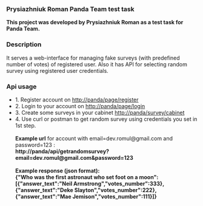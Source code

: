 <h3>Prysiazhniuk Roman Panda Team test task</h3>
<strong>This project was developed by Prysiazhniuk Roman as a test task for Panda Team.</strong>
<h3>Description</h4>
<p>
  It serves a web-interface for managing fake surveys (with predefined number of votes) of registered user.
  Also it has API for selecting random survey using registered user credentials.
</p>
<h3>Api usage</h3>
<p>
 <ul>
<li>1. Register account on <a href='http://panda/page/register'>http://panda/page/register</a></li>
<li>2. Login to your account on <a href='http://panda/page/login'>http://panda/page/login</a></li>
<li>3. Create some surveys in your cabinet <a href='http://panda/survey/cabinet'>http://panda/survey/cabinet</a></li>
<li>4. Use curl or postman to get random survey using credentials you set in 1st step. <br><br>
  <b>Example url</b> for account with email=dev.romul@gmail.com and password=123 : <br>
  <b>http://panda/api/getrandomsurvey?email=dev.romul@gmail.com&password=123</b> <br><br>
  <b>Example response (json format):</b> <br>
  <b>{"Who was the first astronaut who set foot on a moon":[{"answer_text":"Neil Armstrong","votes_number":333},{"answer_text":"Deke Slayton","votes_number":222},{"answer_text":"Mae Jemison","votes_number":111}]}</b>
</li>
</ul>
</p>
